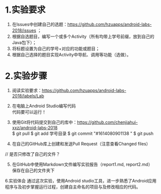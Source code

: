 # 1.实验要求
1. 在Issues中创建自己的选题：https://github.com/hzuapps/android-labs-2018/issues ；
2. 根据自选题目，编写一个或多个Activity（所有均带上学号前缀，放到自己的Java包下）；
3. 将标题设置为自己的学号+对应的功能或题目；
4. 根据自己选择的题目实现Activity中导航、调用等功能（选做）。
# 2.实验步骤
1. 阅读实验要求：https://github.com/hzuapps/android-labs-2018/labels/Lab   

2. 在电脑上Android Studio编写代码  
   代码要可以运行！
3. 使用Git将代码提交到自己的库中：https://github.com/chenjiahui-xxz/android-labs-2018     
$ git pull
$ git add 学号目录
$ git commit "#1614080901138 "
$ git push
  

4. 在自己的GitHub库上创建和发送Pull Request（注意查看Changed files）  

// 是否只修改了自己的文件？
 

5. 在GitHub中使用Markdown文件编写实验报告（report1.md, report2.md）  
保存在自己的文件夹下
  
6.实验体会
通过这次实验，使用Android studio工具，进一步熟悉了Android应用程序与及初步掌握运行过程，创建自主命名的项目与及修改相应的代码。
